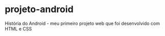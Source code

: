 # projeto-android
História do Android  - meu primeiro projeto web que foi desenvolvido com HTML e CSS
